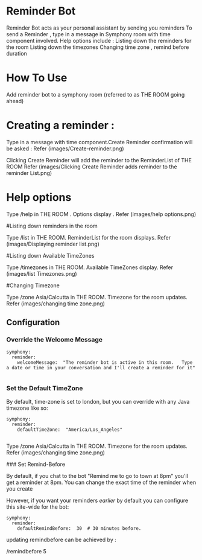 # Reminder Bot

Reminder Bot acts as your personal assistant by sending you reminders 
To send a Reminder , type in a message in Symphony room with time component involved.
Help options include : 
Listing down the reminders for the room
Listing down the timezones
Changing time zone , remind before duration


# How To Use
Add reminder bot to a symphony room (referred to as THE ROOM going ahead)

# Creating a reminder :

Type in a message with time component.Create Reminder confirmation will be asked :
Refer (images/Create-reminder.png)

Clicking Create Reminder will add the reminder to the ReminderList of THE ROOM
Refer (images/Clicking Create Reminder adds reminder to the reminder List.png)
# Help options

Type /help in THE ROOM . Options display .
Refer (images/help options.png)

#Listing down reminders in the room 

Type /list in THE ROOM. ReminderList for the room displays.
Refer (images/Displaying reminder list.png)

#Listing down Available TimeZones

Type /timezones in THE ROOM. Available TimeZones display.
Refer (images/list Timezones.png)

#Changing Timezone

Type /zone Asia/Calcutta in THE ROOM. Timezone for the room updates.
Refer (images/changing time zone.png)


## Configuration

### Override the Welcome Message

``` 
symphony:
  reminder:
    welcomeMessage:  "The reminder bot is active in this room.   Type a date or time in your conversation and I'll create a reminder for it" 
    
```

### Set the Default TimeZone

By default, time-zone is set to london, but you can override with any Java timezone like so:

``` 
symphony:
  reminder:
    defaultTimeZone:  "America/Los_Angeles" 
    
```
Type /zone Asia/Calcutta in THE ROOM. Timezone for the room updates.
Refer (images/changing time zone.png)

### Set Remind-Before

By default, if you chat to the bot "Remind me to go to town at 8pm" you'll get a reminder at 8pm.  You can change the exact time of the reminder when you create 

However, if you want your reminders _earlier_ by default you can configure this site-wide for the bot:

``` 
symphony:
  reminder:
    defaultRemindBefore:  30  # 30 minutes before.
```
updating remindbefore can be achieved by :

/remindbefore 5


